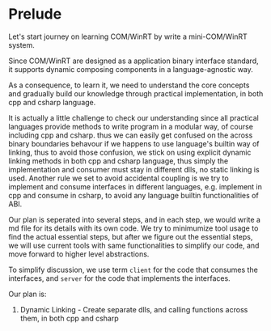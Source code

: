 # Prelude

Let's start journey on learning COM/WinRT by write a mini-COM/WinRT system.

Since COM/WinRT are designed as a application binary interface standard,
it supports dynamic composing components in a language-agnostic way.

As a consequence, to learn it, 
we need to understand the core concepts and gradually build our knowledge through practical implementation,
in both cpp and csharp language.

It is actually a little challenge to check our understanding
since all practical languages provide methods to write program in a modular way,
of course including cpp and csharp.
thus we can easily get confused on the across binary boundaries behavour if we happens to use language's builtin way of linking,
thus to avoid those confusion,
we stick on using explicit dynamic linking methods in both cpp and csharp language,
thus simply the implementation and consumer must stay in different dlls,
no static linking is used.
Another rule we set to avoid accidental coupling is we try to implement and consume interfaces in different languages,
e.g. implement in cpp and consume in csharp, to avoid any language builtin functionalities of ABI.

Our plan is seperated into several steps, and in each step, we would write a md file for its details with its own code.
We try to minimumize tool usage to find the actual essential steps,
but after we figure out the essential steps,
we will use current tools with same functionalities to simplify our code,
and move forward to higher level abstractions.

To simplify discussion, we use term `client` for the code that consumes the interfaces, and `server` for the code that implements the interfaces.

Our plan is:

1. Dynamic Linking - Create separate dlls, and calling functions across them, in both cpp and csharp

